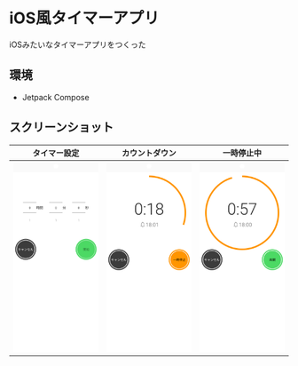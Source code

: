 # iOS風タイマーアプリ

iOSみたいなタイマーアプリをつくった

## 環境
- Jetpack Compose

## スクリーンショット
|タイマー設定|カウントダウン|一時停止中|
|----------|------------|------|
|![](timer.png)|![](timer_countdown.png)|![](timer_pose.png)|
